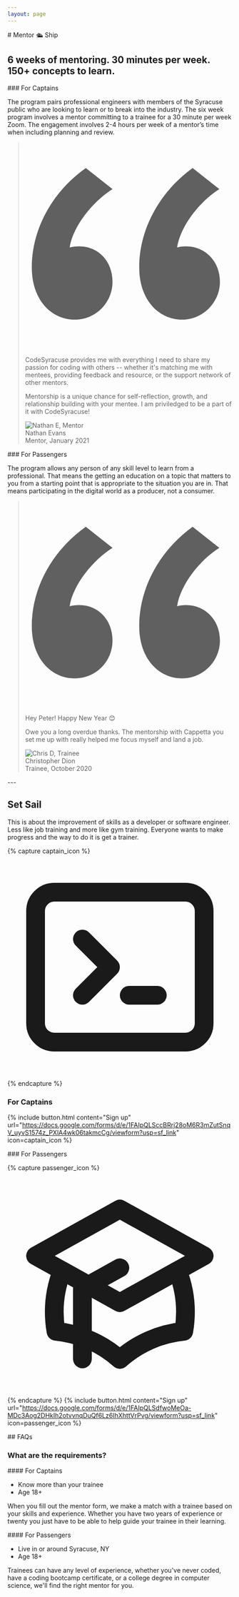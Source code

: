 ```yaml
---
layout: page
---
```


<div class="prose prose-xl" markdown="1">
# Mentor 🛳️ Ship

## 6 weeks of mentoring. 30 minutes per week. 150+ concepts to learn.
</div>

<div class="grid md:grid-cols-2 gap-8 py-8">

<div>
  <div class="prose prose-lg" markdown="1">
### For Captains

The program pairs professional engineers with members of the Syracuse public who are looking to learn or to break into the industry. The six week program involves a mentor committing to a trainee for a 30 minute per week Zoom. The engagement involves 2-4 hours per week of a mentor’s time when including planning and review.
  </div>

  <div class="bg-blue-800 px-6 pb-6 rounded-md">
    <blockquote class="mt-6 md:flex-grow md:flex md:flex-col">
      <div class="prose prose-md relative font-medium text-white md:flex-grow">
        <svg class="absolute top-0 left-0 transform -translate-x-3 -translate-y-2 h-8 w-8 text-blue-600" fill="currentColor" viewBox="0 0 32 32">
          <path d="M9.352 4C4.456 7.456 1 13.12 1 19.36c0 5.088 3.072 8.064 6.624 8.064 3.36 0 5.856-2.688 5.856-5.856 0-3.168-2.208-5.472-5.088-5.472-.576 0-1.344.096-1.536.192.48-3.264 3.552-7.104 6.624-9.024L9.352 4zm16.512 0c-4.8 3.456-8.256 9.12-8.256 15.36 0 5.088 3.072 8.064 6.624 8.064 3.264 0 5.856-2.688 5.856-5.856 0-3.168-2.304-5.472-5.184-5.472-.576 0-1.248.096-1.44.192.48-3.264 3.456-7.104 6.528-9.024L25.864 4z" />
        </svg>
        <p class="relative pt-10 md:pt-0">
        CodeSyracuse provides me with everything I need to share my passion for coding 
        with others -- whether it's matching me with mentees, providing feedback and 
        resource, or the support network of other mentors. 
        </p>
        <p class="relative">
        Mentorship is a unique chance for 
        self-reflection, growth, and relationship building with your mentee. I am priviledged 
        to be a part of it with CodeSyracuse!
        </p>
      </div>
      <footer class="mt-8">
        <div class="flex flex-row">
          <div class="rounded-full border-2 border-white">
            <img class="h-12 w-12 rounded-full" src="/assets/mentorship/nathan_e.jpeg" alt="Nathan E, Mentor">
          </div>
          <div class="ml-4">
            <div class="text-base font-medium text-white">Nathan Evans</div>
            <div class="text-base font-medium text-blue-200">Mentor, January 2021</div>
          </div>
        </div>
      </footer>
    </blockquote>
  </div>
</div>

<div>
  <div class="prose prose-lg" markdown="1">
### For Passengers

The program allows any person of any skill level to learn from a professional. That means the getting an education on a topic that matters to you from a starting point that is appropriate to the situation you are in. That means participating in the digital world as a producer, not a consumer.
  </div>

  <div class="bg-blue-800 px-6 pb-6 rounded-md">
    <blockquote class="mt-6 md:flex-grow md:flex md:flex-col">
      <div class="prose prose-md relative font-medium text-white md:flex-grow">
        <svg class="absolute top-0 left-0 transform -translate-x-3 -translate-y-2 h-8 w-8 text-blue-600" fill="currentColor" viewBox="0 0 32 32" aria-hidden="true">
          <path d="M9.352 4C4.456 7.456 1 13.12 1 19.36c0 5.088 3.072 8.064 6.624 8.064 3.36 0 5.856-2.688 5.856-5.856 0-3.168-2.208-5.472-5.088-5.472-.576 0-1.344.096-1.536.192.48-3.264 3.552-7.104 6.624-9.024L9.352 4zm16.512 0c-4.8 3.456-8.256 9.12-8.256 15.36 0 5.088 3.072 8.064 6.624 8.064 3.264 0 5.856-2.688 5.856-5.856 0-3.168-2.304-5.472-5.184-5.472-.576 0-1.248.096-1.44.192.48-3.264 3.456-7.104 6.528-9.024L25.864 4z" />
        </svg>
        <p class="relative pt-10 md:pt-0">
          Hey Peter! Happy New Year 😊
        </p>
        <p class="relative">
          Owe you a long overdue thanks. The mentorship with Cappetta you set me up with really helped me focus myself and land a job.
        </p>
      </div>
      <footer class="mt-8">
        <div class="flex">
          <div class="flex-shrink-0 inline-flex rounded-full border-2 border-white">
            <img class="h-12 w-12 rounded-full" src="/assets/mentorship/chris_d.jpeg" alt="Chris D, Trainee">
          </div>
          <div class="ml-4">
            <div class="text-base font-medium text-white">Christopher Dion</div>
            <div class="text-base font-medium text-blue-200">Trainee, October 2020</div>
          </div>
        </div>
      </footer>
    </blockquote>
  </div>
  </div>
</div>

<div class="prose prose-lg" markdown="1">
---

## Set Sail

This is about the improvement of skills as a developer or software engineer. Less like job training and more like gym training. Everyone wants to make progress and the way to do it is get a trainer.
</div>

<div class="grid md:grid-cols-2 gap-8 py-8">
  <div class="prose prose-lg" markdown="1">
{% capture captain_icon %}
<svg class="-ml-0.5 mr-2 h-4 w-4" fill="none" stroke="currentColor" viewBox="0 0 24 24" xmlns="http://www.w3.org/2000/svg">
<path stroke-linecap="round" stroke-linejoin="round" stroke-width="2" d="M8 9l3 3-3 3m5 0h3M5 20h14a2 2 0 002-2V6a2 2 0 00-2-2H5a2 2 0 00-2 2v12a2 2 0 002 2z"></path>
</svg>
{% endcapture %}

### For Captains
{% include button.html 
    content="Sign up" 
    url="https://docs.google.com/forms/d/e/1FAIpQLSccBRrj28oM6R3mZutSnqV_uyvS1574z_PXlA4wk06takmcCg/viewform?usp=sf_link"
    icon=captain_icon
%}
  </div>

  <div class="prose prose-lg" markdown="1">
### For Passengers

{% capture passenger_icon %}
<svg class="-ml-0.5 mr-2 h-4 w-4" fill="none" stroke="currentColor" viewBox="0 0 24 24" xmlns="http://www.w3.org/2000/svg">
  <path d="M12 14l9-5-9-5-9 5 9 5z"></path>
  <path d="M12 14l6.16-3.422a12.083 12.083 0 01.665 6.479A11.952 11.952 0 0012 20.055a11.952 11.952 0 00-6.824-2.998 12.078 12.078 0 01.665-6.479L12 14z"></path><path stroke-linecap="round" stroke-linejoin="round" stroke-width="2" d="M12 14l9-5-9-5-9 5 9 5zm0 0l6.16-3.422a12.083 12.083 0 01.665 6.479A11.952 11.952 0 0012 20.055a11.952 11.952 0 00-6.824-2.998 12.078 12.078 0 01.665-6.479L12 14zm-4 6v-7.5l4-2.222"></path>
</svg>
{% endcapture %}
{% include button.html 
    content="Sign up" 
    url="https://docs.google.com/forms/d/e/1FAIpQLSdfwoMeOa-MDc3Aog2DHkIh2otvvnqDuQf6Lz6IhXhttVrPvg/viewform?usp=sf_link" 
    icon=passenger_icon
%}
  </div>
</div>


<div class="prose prose-lg" markdown="1">
## FAQs

### What are the requirements?
</div>

<div class="grid md:grid-cols-2 gap-8 py-8 ">
  <div markdown="1" class="prose">
#### For Captains

- Know more than your trainee
- Age 18+

When you fill out the mentor form, we make a match with a trainee based on your skills and experience. Whether you have two years of experience or twenty you just have to be able to help guide your trainee in their learning.
  </div>

  <div markdown="1" class="prose">
#### For Passengers

- Live in or around Syracuse, NY
- Age 18+

Trainees can have any level of experience, whether you've never coded, have a coding bootcamp certificate, or a college degree in computer science, we'll find the right mentor for you.
  </div>
</div>
